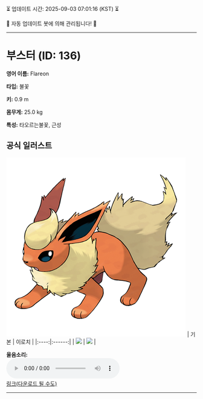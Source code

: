 
⏳ 업데이트 시간: 2025-09-03 07:01:16 (KST) ⏳

🤖 자동 업데이트 봇에 의해 관리됩니다! 🤖

---

# 부스터 (ID: 136)
**영어 이름:** Flareon

**타입:** 불꽃

**키:** 0.9 m

**몸무게:** 25.0 kg

**특성:** 타오르는불꽃, 근성

## 공식 일러스트
![](https://raw.githubusercontent.com/PokeAPI/sprites/master/sprites/pokemon/other/official-artwork/136.png)
| 기본 | 이로치 |
|:----:|:------:|
| <img src="http://play.pokemonshowdown.com/sprites/ani/flareon.gif" width="200"> | <img src="http://play.pokemonshowdown.com/sprites/ani-shiny/flareon.gif" width="200"> |

**울음소리:**<br><audio controls src="https://raw.githubusercontent.com/PokeAPI/cries/main/cries/pokemon/latest/136.ogg"></audio><br> [링크(다운로드 될 수도)](https://raw.githubusercontent.com/PokeAPI/cries/main/cries/pokemon/latest/136.ogg)


---
